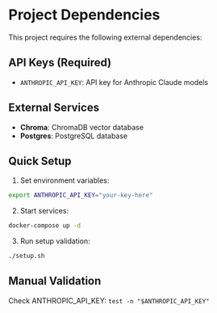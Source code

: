 # Project Dependencies

This project requires the following external dependencies:

## API Keys (Required)
- `ANTHROPIC_API_KEY`: API key for Anthropic Claude models

## External Services
- **Chroma**: ChromaDB vector database
- **Postgres**: PostgreSQL database

## Quick Setup

1. Set environment variables:
```bash
export ANTHROPIC_API_KEY="your-key-here"
```

2. Start services:
```bash
docker-compose up -d
```

3. Run setup validation:
```bash
./setup.sh
```

## Manual Validation

Check ANTHROPIC_API_KEY: `test -n "$ANTHROPIC_API_KEY"`

